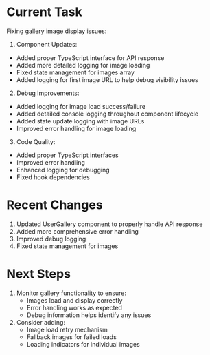 # Current Task
Fixing gallery image display issues:

1. Component Updates:
- Added proper TypeScript interface for API response
- Added more detailed logging for image loading
- Fixed state management for images array
- Added logging for first image URL to help debug visibility issues

2. Debug Improvements:
- Added logging for image load success/failure
- Added detailed console logging throughout component lifecycle
- Added state update logging with image URLs
- Improved error handling for image loading

3. Code Quality:
- Added proper TypeScript interfaces
- Improved error handling
- Enhanced logging for debugging
- Fixed hook dependencies

# Recent Changes
1. Updated UserGallery component to properly handle API response
2. Added more comprehensive error handling
3. Improved debug logging
4. Fixed state management for images

# Next Steps
1. Monitor gallery functionality to ensure:
   - Images load and display correctly
   - Error handling works as expected
   - Debug information helps identify any issues
2. Consider adding:
   - Image load retry mechanism
   - Fallback images for failed loads
   - Loading indicators for individual images

